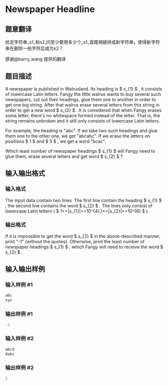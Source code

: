 # Newspaper Headline

## 题意翻译

给定字符串_s1_和s2,问至少要用多少个_s1_首尾相接拼成新字符串，使得新字符串在删除一些字符后成为s2？

感谢@barry_wang 提供的翻译

## 题目描述

A newspaper is published in Walrusland. Its heading is $ s_{1} $ , it consists of lowercase Latin letters. Fangy the little walrus wants to buy several such newspapers, cut out their headings, glue them one to another in order to get one big string. After that walrus erase several letters from this string in order to get a new word $ s_{2} $ . It is considered that when Fangy erases some letter, there's no whitespace formed instead of the letter. That is, the string remains unbroken and it still only consists of lowercase Latin letters.

For example, the heading is "abc". If we take two such headings and glue them one to the other one, we get "abcabc". If we erase the letters on positions $ 1 $ and $ 5 $ , we get a word "bcac".

Which least number of newspaper headings $ s_{1} $ will Fangy need to glue them, erase several letters and get word $ s_{2} $ ?

## 输入输出格式

### 输入格式

The input data contain two lines. The first line contain the heading $ s_{1} $ , the second line contains the word $ s_{2} $ . The lines only consist of lowercase Latin letters ( $ 1<=|s_{1}|<=10^{4},1<=|s_{2}|<=10^{6} $ ).

### 输出格式

If it is impossible to get the word $ s_{2} $ in the above-described manner, print "-1" (without the quotes). Otherwise, print the least number of newspaper headings $ s_{1} $ , which Fangy will need to receive the word $ s_{2} $ .

## 输入输出样例

### 输入样例 #1

```cpp
abc
xyz

```
### 输出样例 #1

```cpp
-1

```
### 输入样例 #2

```cpp
abcd
dabc

```
### 输出样例 #2

```cpp
2

```
